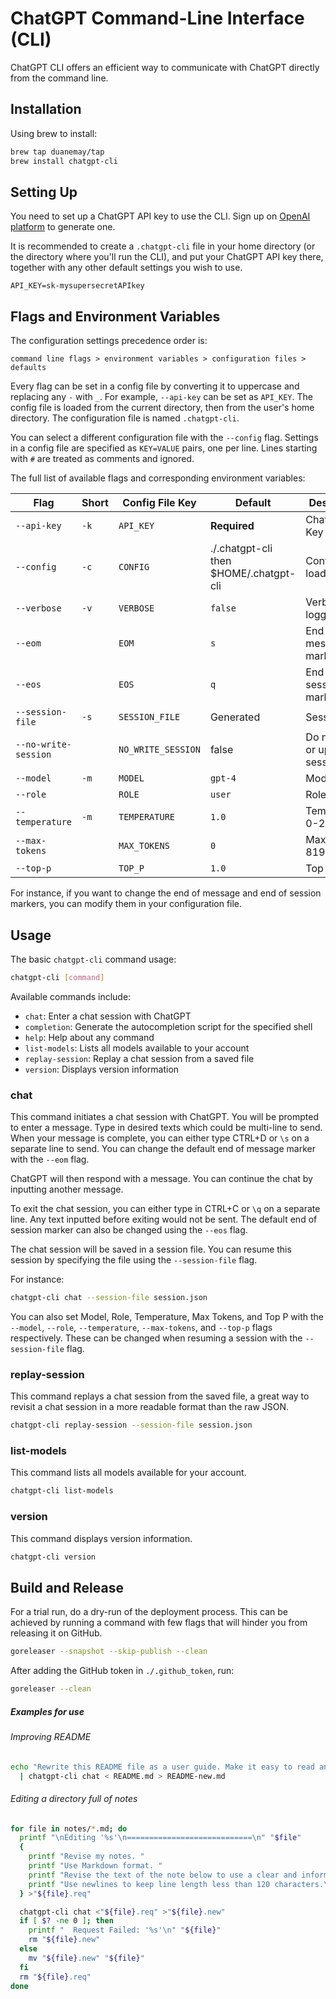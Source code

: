 # ChatGPT Command-Line Interface (CLI)

ChatGPT CLI offers an efficient way to communicate with ChatGPT directly from the command line.

## Installation

Using brew to install:

```bash
brew tap duanemay/tap
brew install chatgpt-cli
```

## Setting Up

You need to set up a ChatGPT API key to use the CLI. Sign up on [OpenAI platform](https://platform.openai.com/account/api-keys) to generate one. 

It is recommended to create a `.chatgpt-cli` file in your home directory (or the directory where you'll run the CLI), and put your ChatGPT API key there, together with any other default settings you wish to use.

```env
API_KEY=sk-mysupersecretAPIkey
```

## Flags and Environment Variables

The configuration settings precedence order is:

```
command line flags > environment variables > configuration files > defaults
```

Every flag can be set in a config file by converting it to uppercase and replacing any `-` with `_`. For example, `--api-key` can be set as `API_KEY`. The config file is loaded from the current directory, then from the user's home directory. The configuration file is named `.chatgpt-cli`.

You can select a different configuration file with the `--config` flag. Settings in a config file are specified as `KEY=VALUE` pairs, one per line. Lines starting with `#` are treated as comments and ignored.

The full list of available flags and corresponding environment variables:

|Flag| Short |Config File Key| Default                                | Description                         |
|--|-------|--|----------------------------------------|-------------------------------------|
|`--api-key`| `-k`  |`API_KEY`| **Required**                           | ChatGPT API Key                     |
|`--config`| `-c`  |`CONFIG`| ./.chatgpt-cli then $HOME/.chatgpt-cli | Config file to load                 |
|`--verbose`| `-v`  |`VERBOSE`| `false`                                | Verbose logging                     |
|`--eom`|       |`EOM`| `s`                                    | End of message marker               |
|`--eos`|       |`EOS`| `q`                                    | End of session marker               |
|`--session-file`| `-s`  |`SESSION_FILE`| Generated                              | Session file                        |
|`--no-write-session`|       |`NO_WRITE_SESSION`| false                                  | Do not write or update session file |
|`--model`| `-m`  |`MODEL`| `gpt-4`                                | Model to use                        |
|`--role`|       |`ROLE`| `user`                                 | Role of User                        |
|`--temperature`| `-m`  |`TEMPERATURE`| `1.0`                                  | Temperature: 0-2                    |
|`--max-tokens`|       |`MAX_TOKENS`| `0`                                    | Max tokens: 8192                    |
|`--top-p`|       |`TOP_P`| `1.0`                                  | Top P: 0-1                          |

For instance, if you want to change the end of message and end of session markers, you can modify them in your configuration file.

## Usage

The basic `chatgpt-cli` command usage:

```bash
chatgpt-cli [command]
```

Available commands include:

- `chat`: Enter a chat session with ChatGPT
- `completion`: Generate the autocompletion script for the specified shell
- `help`: Help about any command
- `list-models`: Lists all models available to your account
- `replay-session`: Replay a chat session from a saved file
- `version`: Displays version information

### chat  

This command initiates a chat session with ChatGPT. You will be prompted to enter a message. Type in desired texts which could be multi-line to send. When your message is complete, you can either type CTRL+D or `\s` on a separate line to send. You can change the default end of message marker with the `--eom` flag.

ChatGPT will then respond with a message. You can continue the chat by inputting another message. 

To exit the chat session, you can either type in CTRL+C or `\q` on a separate line. Any text inputted before exiting would not be sent. The default end of session marker can also be changed using the `--eos` flag.

The chat session will be saved in a session file. You can resume this session by specifying the file using the `--session-file` flag.

For instance:
```bash
chatgpt-cli chat --session-file session.json
```

You can also set Model, Role, Temperature, Max Tokens, and Top P with the `--model`, `--role`, `--temperature`, `--max-tokens`, and `--top-p` flags respectively. These can be changed when resuming a session with the `--session-file` flag.

### replay-session

This command replays a chat session from the saved file, a great way to revisit a chat session in a more readable format than the raw JSON.

```bash
chatgpt-cli replay-session --session-file session.json
```

### list-models

This command lists all models available for your account.

```bash
chatgpt-cli list-models
```

### version

This command displays version information.

```bash
chatgpt-cli version
```

## Build and Release

For a trial run, do a dry-run of the deployment process. This can be achieved by running a command with few flags that will hinder you from releasing it on GitHub.

```bash
goreleaser --snapshot --skip-publish --clean
```

After adding the GitHub token in `./.github_token`, run:

```bash
goreleaser --clean
```

##### Examples for use

###### Improving README
```bash
echo "Rewrite this README file as a user guide. Make it easy to read and informative. Use a helpful and clear style" \
  | chatgpt-cli chat < README.md > README-new.md
```

###### Editing a directory full of notes
```bash
for file in notes/*.md; do
  printf "\nEditing '%s'\n============================\n" "$file"
  {
    printf "Revise my notes. "
    printf "Use Markdown format. "
    printf "Revise the text of the note below to use a clear and informative style. "
    printf "Use newlines to keep line length less than 120 characters.\n\n"
  } >"${file}.req"

  chatgpt-cli chat <"${file}.req" >"${file}.new"
  if [ $? -ne 0 ]; then
    printf "  Request Failed: '%s'\n" "${file}"
    rm "${file}.new"
  else
    mv "${file}.new" "${file}"
  fi
  rm "${file}.req"
done
```
